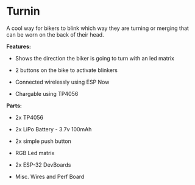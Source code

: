 # Turnin
A cool way for bikers to blink which way they are turning or merging that can be worn on the back of their head.

**Features:**

- Shows the direction the biker is going to turn with an led matrix

- 2 buttons on the bike to activate blinkers

- Connected wirelessly using ESP Now

- Chargable using TP4056


**Parts:**

- 2x TP4056

- 2x LiPo Battery - 3.7v 100mAh

- 2x simple push button 

- RGB Led matrix

- 2x ESP-32 DevBoards

- Misc. Wires and Perf Board
